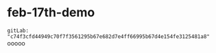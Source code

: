 # feb-17th-demo

`gitLab: "c74f3cfd44949c70f7f3561295b67e682d7e4ff66995b67d4e154fe3125481a8"`
ooooo
